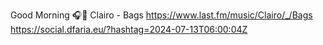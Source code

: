 Good Morning 🎧🎵 Clairo - Bags  https://www.last.fm/music/Clairo/_/Bags https://social.dfaria.eu/?hashtag=2024-07-13T06:00:04Z